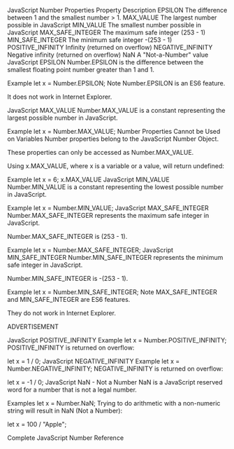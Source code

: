 JavaScript Number Properties
Property	Description
EPSILON	The difference between 1 and the smallest number > 1.
MAX_VALUE	The largest number possible in JavaScript
MIN_VALUE	The smallest number possible in JavaScript
MAX_SAFE_INTEGER	The maximum safe integer (253 - 1)
MIN_SAFE_INTEGER	The minimum safe integer -(253 - 1)
POSITIVE_INFINITY	Infinity (returned on overflow)
NEGATIVE_INFINITY	Negative infinity (returned on overflow)
NaN	A "Not-a-Number" value
JavaScript EPSILON
Number.EPSILON is the difference between the smallest floating point number greater than 1 and 1.

Example
let x = Number.EPSILON;
Note
Number.EPSILON is an ES6 feature.

It does not work in Internet Explorer.

JavaScript MAX_VALUE
Number.MAX_VALUE is a constant representing the largest possible number in JavaScript.

Example
let x = Number.MAX_VALUE;
Number Properties Cannot be Used on Variables
Number properties belong to the JavaScript Number Object.

These properties can only be accessed as Number.MAX_VALUE.

Using x.MAX_VALUE, where x is a variable or a value, will return undefined:

Example
let x = 6;
x.MAX_VALUE
JavaScript MIN_VALUE
Number.MIN_VALUE is a constant representing the lowest possible number in JavaScript.

Example
let x = Number.MIN_VALUE;
JavaScript MAX_SAFE_INTEGER
Number.MAX_SAFE_INTEGER represents the maximum safe integer in JavaScript.

Number.MAX_SAFE_INTEGER is (253 - 1).

Example
let x = Number.MAX_SAFE_INTEGER;
JavaScript MIN_SAFE_INTEGER
Number.MIN_SAFE_INTEGER represents the minimum safe integer in JavaScript.

Number.MIN_SAFE_INTEGER is -(253 - 1).

Example
let x = Number.MIN_SAFE_INTEGER;
Note
MAX_SAFE_INTEGER and MIN_SAFE_INTEGER are ES6 features.

They do not work in Internet Explorer.

ADVERTISEMENT

JavaScript POSITIVE_INFINITY
Example
let x = Number.POSITIVE_INFINITY;
POSITIVE_INFINITY is returned on overflow:

let x = 1 / 0;
JavaScript NEGATIVE_INFINITY
Example
let x = Number.NEGATIVE_INFINITY;
NEGATIVE_INFINITY is returned on overflow:

let x = -1 / 0;
JavaScript NaN - Not a Number
NaN is a JavaScript reserved word for a number that is not a legal number.

Examples
let x = Number.NaN;
Trying to do arithmetic with a non-numeric string will result in NaN (Not a Number):

let x = 100 / "Apple";

Complete JavaScript Number Reference